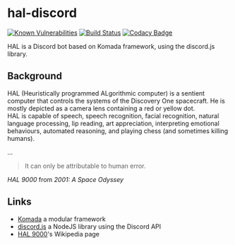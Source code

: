 # hal-discord

[![Known Vulnerabilities](https://snyk.io/test/github/glaucus-pocus/hal-discord/badge.svg)](https://snyk.io/test/github/glaucus-pocus/hal-discord)
[![Build Status](https://travis-ci.org/glaucus-pocus/hal-discord.svg?branch=master)](https://travis-ci.org/glaucus-pocus/hal-discord)
[![Codacy Badge](https://api.codacy.com/project/badge/Grade/5476306668864a8a9b76e9bfa4652550)](https://www.codacy.com/app/Pandraghon/hal-discord?utm_source=github.com&amp;utm_medium=referral&amp;utm_content=glaucus-pocus/hal-discord&amp;utm_campaign=Badge_Grade)

HAL is a Discord bot based on Komada framework, using the discord.js library.

## Background

HAL (Heuristically programmed ALgorithmic computer) is a sentient computer that controls the systems of the Discovery One spacecraft. He is mostly depicted as a camera lens containing a red or yellow dot.  
HAL is capable of speech, speech recognition, facial recognition, natural language processing, lip reading, art appreciation, interpreting emotional behaviours, automated reasoning, and playing chess (and sometimes killing humans).

...

> It can only be attributable to human error. 

*HAL 9000* from *2001: A Space Odyssey*

## Links
 - [Komada](https://github.com/dirigeants/komada) a modular framework
 - [discord.js](https://discord.js.org/#/) a NodeJS library using the Discord API
 - [HAL 9000](https://en.wikipedia.org/wiki/HAL_9000)'s Wikipedia page

